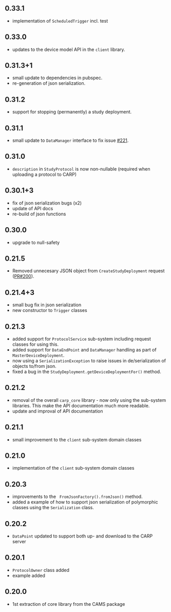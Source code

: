 ## 0.33.1
* implementation of `ScheduledTrigger` incl. test

## 0.33.0
* updates to the device model API in the `client` library.

## 0.31.3+1
* small update to dependencies in pubspec.
* re-generation of json serialization.

## 0.31.2
* support for stopping (permanently) a study deployment.

## 0.31.1
* small update to `DataManager` interface to fix issue [#221](https://github.com/cph-cachet/carp.sensing-flutter/issues/221).

## 0.31.0
* `description` in `StudyProtocol` is now non-nullable (required when uploading a protocol to CARP)

## 0.30.1+3
* fix of json serialization bugs (x2)
* update of API docs
* re-build of json functions

## 0.30.0
* upgrade to null-safety

## 0.21.5
* Removed unnecesary JSON object from `CreateStudyDeployment` request ([PR#200](https://github.com/cph-cachet/carp.sensing-flutter/pull/200)).

## 0.21.4+3
* small bug fix in json serialization
* new constructor to `Trigger` classes

## 0.21.3
* added support for `ProtocolService` sub-system including request classes for using this.
* added support for `DataEndPoint` and `DataManager` handling as part of `MasterDeviceDeployment`.
* now using a `SerializationException` to raise issues in de/serialization of objects to/from json.
* fixed a bug in the `StudyDeployment.getDeviceDeploymentFor()` method.


## 0.21.2
* removal of the overall `carp_core` library - now only using the sub-system libraries. This make the API documentation much more readable.
* update and improval of API documentation

## 0.21.1
* small improvement to the `client` sub-system domain classes

## 0.21.0
* implementation of the `client` sub-system domain classes

## 0.20.3
* improvements to the ` FromJsonFactory().fromJson()` method.
* added a example of how to support json serialization of polymorphic classes using the `Serialization` class.

## 0.20.2
* `DataPoint` updated to support both up- and download to the CARP server

## 0.20.1
* `ProtocolOwner` class added
* example added

## 0.20.0
* 1st extraction of core library from the CAMS package
